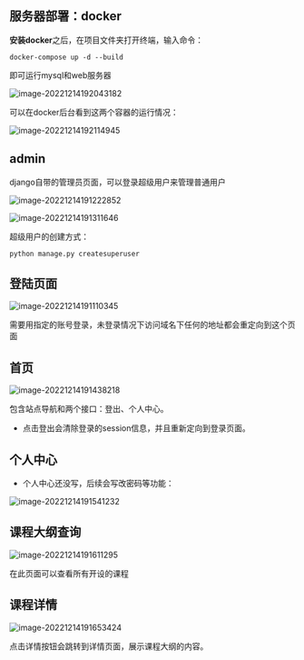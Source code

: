 ## 服务器部署：docker

**安装docker**之后，在项目文件夹打开终端，输入命令：

```
docker-compose up -d --build
```

即可运行mysql和web服务器

![image-20221214192043182](assets/image-20221214192043182.png)

可以在docker后台看到这两个容器的运行情况：

![image-20221214192114945](assets/image-20221214192114945.png)

## admin

django自带的管理员页面，可以登录超级用户来管理普通用户

![image-20221214191222852](assets/image-20221214191222852.png)

![image-20221214191311646](assets/image-20221214191311646.png)

超级用户的创建方式：

```
python manage.py createsuperuser
```



## 登陆页面

![image-20221214191110345](assets/image-20221214191110345.png)

需要用指定的账号登录，未登录情况下访问域名下任何的地址都会重定向到这个页面

## 首页

![image-20221214191438218](assets/image-20221214191438218.png)

包含站点导航和两个接口：登出、个人中心。

- 点击登出会清除登录的session信息，并且重新定向到登录页面。

## 个人中心

- 个人中心还没写，后续会写改密码等功能：

![image-20221214191541232](assets/image-20221214191541232.png)

## 课程大纲查询

![image-20221214191611295](assets/image-20221214191611295.png)

在此页面可以查看所有开设的课程

## 课程详情

![image-20221214191653424](assets/image-20221214191653424.png)

点击详情按钮会跳转到详情页面，展示课程大纲的内容。